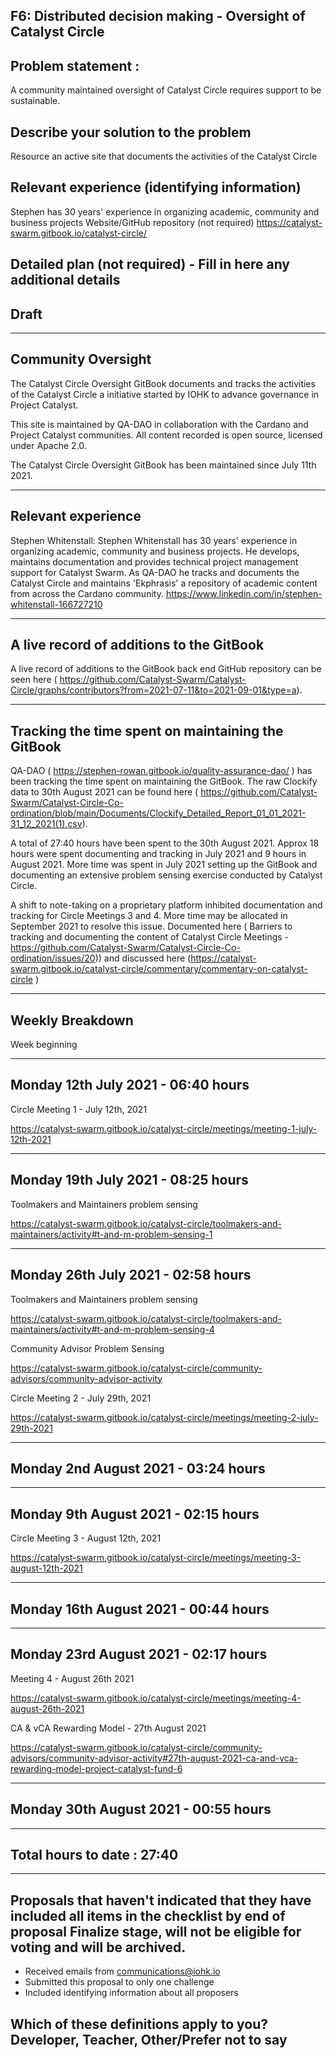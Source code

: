 ##  F6: Distributed decision making - Oversight of Catalyst Circle

## Problem statement :
A community maintained oversight of Catalyst Circle requires support to be sustainable.

## Describe your solution to the problem

Resource an active site that documents the activities of the Catalyst Circle

## Relevant experience (identifying information)

Stephen has 30 years' experience in organizing academic, community and business projects
Website/GitHub repository (not required) https://catalyst-swarm.gitbook.io/catalyst-circle/ 

## Detailed plan (not required) - Fill in here any additional details

## Draft

--------------------------------------------------------------------------------------------------

## Community Oversight

The Catalyst Circle Oversight GitBook documents and tracks the activities of the Catalyst Circle a initiative started by IOHK to advance governance in Project Catalyst.

This site is maintained by QA-DAO in collaboration with the Cardano and Project Catalyst communities. All content recorded is open source, licensed under Apache 2.0.

The Catalyst Circle Oversight GitBook has been maintained since July 11th 2021.

--------------------------------------------------------------------------------------------------

## Relevant experience

Stephen Whitenstall: Stephen Whitenstall has 30 years' experience in organizing academic, community and business projects. He develops, maintains documentation and provides technical project management support for Catalyst Swarm. As QA-DAO he tracks and documents the Catalyst Circle and maintains 'Ekphrasis' a repository of academic content from across the Cardano community.
https://www.linkedin.com/in/stephen-whitenstall-166727210

--------------------------------------------------------------------------------------------------

## A live record of additions to the GitBook

A live record of additions to the GitBook back end GitHub repository can be seen here ( https://github.com/Catalyst-Swarm/Catalyst-Circle/graphs/contributors?from=2021-07-11&to=2021-09-01&type=a).

--------------------------------------------------------------------------------------------------

## Tracking the time spent on maintaining the GitBook

QA-DAO ( https://stephen-rowan.gitbook.io/quality-assurance-dao/ ) has been tracking the time spent on maintaining the GitBook. The raw Clockify data to 30th August 2021 can be found here ( https://github.com/Catalyst-Swarm/Catalyst-Circle-Co-ordination/blob/main/Documents/Clockify_Detailed_Report_01_01_2021-31_12_2021(1).csv).

A total of 27:40 hours have been spent to the 30th August 2021. Approx 18 hours were spent documenting and tracking in July 2021 and 9 hours in August 2021. More time was spent in July 2021 setting up the GitBook and documenting an extensive problem sensing exercise conducted by Catalyst Circle.

A shift to note-taking on a proprietary platform inhibited documentation and tracking for Circle Meetings 3 and 4. More time may be allocated in September 2021 to resolve this issue. Documented here ( Barriers to tracking and documenting the content of Catalyst Circle Meetings - https://github.com/Catalyst-Swarm/Catalyst-Circle-Co-ordination/issues/20)) and discussed here (https://catalyst-swarm.gitbook.io/catalyst-circle/commentary/commentary-on-catalyst-circle )

--------------------------------------------------------------------------------------------------

## Weekly Breakdown

Week beginning

--------------------------------------------------------------------------------------------------

## Monday 12th July 2021 - 06:40 hours

Circle Meeting 1 - July 12th, 2021

https://catalyst-swarm.gitbook.io/catalyst-circle/meetings/meeting-1-july-12th-2021

--------------------------------------------------------------------------------------------------

## Monday 19th July 2021 - 08:25 hours

Toolmakers and Maintainers problem sensing

https://catalyst-swarm.gitbook.io/catalyst-circle/toolmakers-and-maintainers/activity#t-and-m-problem-sensing-1

--------------------------------------------------------------------------------------------------

## Monday 26th July 2021 - 02:58 hours

Toolmakers and Maintainers problem sensing

https://catalyst-swarm.gitbook.io/catalyst-circle/toolmakers-and-maintainers/activity#t-and-m-problem-sensing-4

Community Advisor Problem Sensing

https://catalyst-swarm.gitbook.io/catalyst-circle/community-advisors/community-advisor-activity

Circle Meeting 2 - July 29th, 2021

https://catalyst-swarm.gitbook.io/catalyst-circle/meetings/meeting-2-july-29th-2021

--------------------------------------------------------------------------------------------------

## Monday 2nd August 2021 - 03:24 hours

--------------------------------------------------------------------------------------------------

## Monday 9th August 2021 - 02:15 hours

Circle Meeting 3 - August 12th, 2021

https://catalyst-swarm.gitbook.io/catalyst-circle/meetings/meeting-3-august-12th-2021

--------------------------------------------------------------------------------------------------

## Monday 16th August 2021 - 00:44 hours

--------------------------------------------------------------------------------------------------

## Monday 23rd August 2021 - 02:17 hours

Meeting 4 - August 26th 2021

https://catalyst-swarm.gitbook.io/catalyst-circle/meetings/meeting-4-august-26th-2021

CA & vCA Rewarding Model - 27th August 2021

https://catalyst-swarm.gitbook.io/catalyst-circle/community-advisors/community-advisor-activity#27th-august-2021-ca-and-vca-rewarding-model-project-catalyst-fund-6

--------------------------------------------------------------------------------------------------

## Monday 30th August 2021 - 00:55 hours

--------------------------------------------------------------------------------------------------

## Total hours to date : 27:40

--------------------------------------------------------------------------------------------------

## Proposals that haven't indicated that they have included all items in the checklist by end of proposal Finalize stage, will not be eligible for voting and will be archived. 
- Received emails from communications@iohk.io
- Submitted this proposal to only one challenge
- Included identifying information about all proposers

## Which of these definitions apply to you? Developer, Teacher, Other/Prefer not to say


